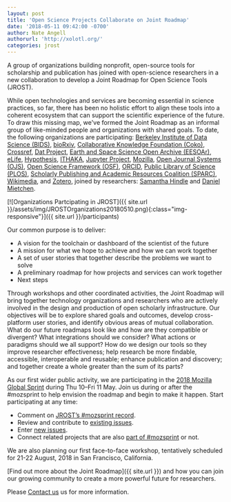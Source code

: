 ```yaml
---
layout: post
title: 'Open Science Projects Collaborate on Joint Roadmap'
date: '2018-05-11 09:42:00 -0700'
author: Nate Angell
authorurl: 'http://xolotl.org/'
categories: jrost
---
```


A group of organizations building nonprofit, open-source tools for scholarship and publication has joined with open-science researchers in a new collaboration to develop a Joint Roadmap for Open Science Tools (JROST).

While open technologies and services are becoming essential in science practices, so far, there has been no holistic effort to align these tools into a coherent ecosystem that can support the scientific experience of the future. To draw this missing map, we've formed the Joint Roadmap as an informal group of like-minded people and organizations with shared goals. To date, the following organizations are participating: [Berkeley Institute of Data Science (BIDS)](https://bids.berkeley.edu/), [bioRxiv](https://www.biorxiv.org/), [Collaborative Knowledge Foundation (Coko)](https://coko.foundation/), [Crossref](https://www.crossref.org/), [Dat Project](https://datproject.org/), [Earth and Space Science Open Archive (EESOAr)](https://www.essoar.org/), [eLife](https://elifesciences.org/), [Hypothesis](https://web.hypothes.is/), [ITHAKA](https://www.ithaka.org/), [Jupyter Project](http://jupyter.org/), [Mozilla](https://mozilla.org/), [Open Journal Systems (OJS)](https://pkp.sfu.ca/ojs/), [Open Science Framework (OSF)](https://osf.io/), [ORCID](https://orcid.org/), [Public Library of Science (PLOS)](https://www.plos.org/), [Scholarly Publishing and Academic Resources Coalition (SPARC)](https://sparcopen.org/), [Wikimedia](https://www.wikimedia.org/), and [Zotero](https://www.zotero.org/), joined by researchers: [Samantha Hindle](https://twitter.com/hindlesamantha) and [Daniel Mietchen](https://dsi.virginia.edu/people/daniel-mietchen).

[![Organizations Partcipating in JROST]({{ site.url }}/assets/img/JROSTOrganizations20180510.png){:class="img-responsive"}]({{ site.url }}/participants)

Our common purpose is to deliver:
* A vision for the toolchain or dashboard of the scientist of the future
* A mission for what we hope to achieve and how we can work together
* A set of user stories that together describe the problems we want to solve
* A preliminary roadmap for how projects and services can work together
* Next steps

Through workshops and other coordinated activities, the Joint Roadmap will bring together technology organizations and researchers who are actively involved in the design and production of open scholarly infrastructure. Our objectives will be to explore shared goals and outcomes, develop cross-platform user stories, and identify obvious areas of mutual collaboration. What do our future roadmaps look like and how are they compatible or divergent? What integrations should we consider? What actions or paradigms should we all support? How do we design our tools so they improve researcher effectiveness; help research be more findable, accessible, interoperable and reusable; enhance publication and discovery; and together create a whole greater than the sum of its parts?

As our first wider public activity, we are participating in the [2018 Mozilla Global Sprint](https://github.com/OpenScienceRoadmap/mozilla-sprint-2018) during Thu 10–Fri 11 May. Join us during or after the #mozsprint to help envision the roadmap and begin to make it happen. Start participating at any time:
* Comment on [JROST’s #mozsprint record](https://github.com/mozilla/global-sprint/issues/285).
* Review and contribute to [existing issues](https://github.com/OpenScienceRoadmap/mozilla-sprint-2018/issues).
* Enter [new issues](https://github.com/OpenScienceRoadmap/mozilla-sprint-2018/issues/new).
* Connect related projects that are also [part of #mozsprint](https://foundation.mozilla.org/opportunity/global-sprint/2018-projects/) or not.

We are also planning our first face-to-face workshop, tentatively scheduled for 21-22 August, 2018 in San Francisco, California.

[Find out more about the Joint Roadmap]({{ site.url }}) and how you can join our growing community to create a more powerful future for researchers.

Please [Contact us](mailto:info@jrost.org) us for more information.
